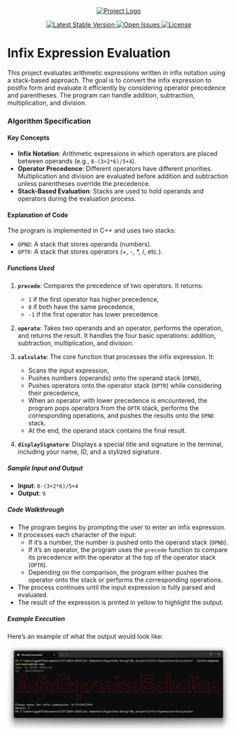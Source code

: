 <p align="center">
  <a href="https://syalux.com" target="_blank">
    <img src="../md/favicon.ico" width="80" alt="Project Logo">
  </a>
</p>

<p align="center">
  <a href="https://github.com/Al-rimi/Algorithm-design/releases">
    <img src="https://img.shields.io/github/v/release/Al-rimi/Algorithm-design" alt="Latest Stable Version">
  </a>
  <a href="https://github.com/Al-rimi/Algorithm-design/issues">
    <img src="https://img.shields.io/github/issues/Al-rimi/Algorithm-design" alt="Open Issues">
  </a>
  <a href="https://opensource.org/licenses/MIT">
    <img src="https://img.shields.io/badge/license-MIT-blue.svg" alt="License">
  </a>
</p>

# Infix Expression Evaluation

This project evaluates arithmetic expressions written in infix notation using a stack-based approach. The goal is to convert the infix expression to postfix form and evaluate it efficiently by considering operator precedence and parentheses. The program can handle addition, subtraction, multiplication, and division.

### Algorithm Specification

#### Key Concepts
- **Infix Notation**: Arithmetic expressions in which operators are placed between operands (e.g., `8-(3+2*6)/5+4`).
- **Operator Precedence**: Different operators have different priorities. Multiplication and division are evaluated before addition and subtraction unless parentheses override the precedence.
- **Stack-Based Evaluation**: Stacks are used to hold operands and operators during the evaluation process.

#### Explanation of Code

The program is implemented in C++ and uses two stacks:
- `OPND`: A stack that stores operands (numbers).
- `OPTR`: A stack that stores operators (+, -, *, /, etc.).

##### Functions Used
1. **`precede`**: Compares the precedence of two operators. It returns:
   - `1` if the first operator has higher precedence,
   - `0` if both have the same precedence,
   - `-1` if the first operator has lower precedence.

2. **`operate`**: Takes two operands and an operator, performs the operation, and returns the result. It handles the four basic operations: addition, subtraction, multiplication, and division.

3. **`calculate`**: The core function that processes the infix expression. It:
   - Scans the input expression,
   - Pushes numbers (operands) onto the operand stack (`OPND`),
   - Pushes operators onto the operator stack (`OPTR`) while considering their precedence,
   - When an operator with lower precedence is encountered, the program pops operators from the `OPTR` stack, performs the corresponding operations, and pushes the results onto the `OPND` stack.
   - At the end, the operand stack contains the final result.

4. **`displaySignature`**: Displays a special title and signature in the terminal, including your name, ID, and a stylized signature.

##### Sample Input and Output
- **Input**: `8-(3+2*6)/5+4`
- **Output**: `9`

##### Code Walkthrough
- The program begins by prompting the user to enter an infix expression.
- It processes each character of the input:
  - If it’s a number, the number is pushed onto the operand stack (`OPND`).
  - If it’s an operator, the program uses the `precede` function to compare its precedence with the operator at the top of the operator stack (`OPTR`).
  - Depending on the comparison, the program either pushes the operator onto the stack or performs the corresponding operations.
- The process continues until the input expression is fully parsed and evaluated.
- The result of the expression is printed in yellow to highlight the output.

##### Example Execution
Here’s an example of what the output would look like:

![Project Screenshot](Screenshot.png)


